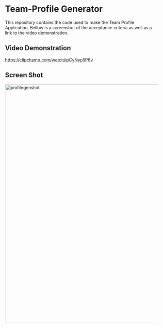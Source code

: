 # Team-Profile Generator

This repository contains the code used to make the Team Profile Application. Bellow is a screenshot of the acceptance criteria as well as a link to the video demonstration.
## Video Demonstration
https://clipchamp.com/watch/ipCyNyp5P6v
## Screen Shot



<img width="785" alt="profilegenshot" src="https://user-images.githubusercontent.com/103392875/197428452-82fa95ad-65d3-42a0-a83d-0d5de4011030.png">


